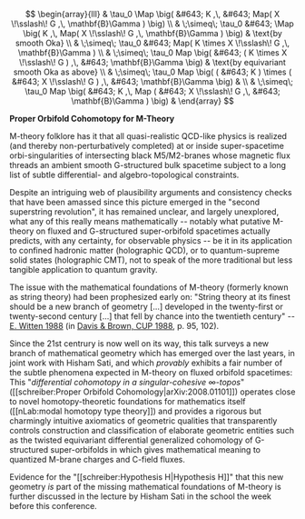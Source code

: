 


$$
  \begin{array}{lll}
    &
    \tau_0
      \Map
      \big( 
        &#643; K
        ,\,
        &#643; Map(  X \!\sslash\! G ,\, \mathbf{B}\Gamma )
      \big)
    \\
    & 
    \;\simeq\;
    \tau_0
      &#643; 
      \Map
      \big( 
        K
        ,\,
        Map(  X \!\sslash\! G ,\, \mathbf{B}\Gamma )
      \big)
    & 
    \text{by smooth Oka}
    \\
    & 
    \;\simeq\;
    \tau_0
      &#643; 
      Map( 
        K \times  X \!\sslash\! G 
        ,\, 
        \mathbf{B}\Gamma 
      )
    \\
    & 
    \;\simeq\;
    \tau_0
      Map
      \big( 
        &#643; ( K \times  X \!\sslash\! G )
        ,\, 
        &#643; \mathbf{B}\Gamma 
      \big)
    &
    \text{by equivariant smooth Oka as above}
    \\
    & 
    \;\simeq\;
    \tau_0
      Map
      \big( 
        ( &#643; K ) \times  ( &#643; X \!\sslash\! G )
        ,\, 
        &#643; \mathbf{B}\Gamma 
      \big)
    &
    \\
    & 
    \;\simeq\;
    \tau_0
      Map
      \big(
        &#643; K
        ,\,
        Map
        ( 
          &#643; X \!\sslash\! G
          ,\, 
          &#643; \mathbf{B}\Gamma 
        )
      \big)
    &
  \end{array}
$$

**Proper Orbifold Cohomotopy for M-Theory**

M-theory folklore has it
that all quasi-realistic QCD-like physics is realized 
(and thereby non-perturbatively completed) 
at or inside super-spacetime orbi-singularities 
of intersecting black M5/M2-branes
whose magnetic flux threads an 
ambient smooth G-structured bulk spacetime
subject to a long list of subtle
differential- and algebro-topological 
constraints.

Despite an intriguing web of 
plausibility arguments and consistency checks 
that have been amassed since 
this picture emerged in the "second superstring revolution",
it has remained unclear, and largely unexplored, 
what any of this really means mathematically 
-- notably what putative M-theory on fluxed and G-structured super-orbifold spacetimes actually predicts, with any certainty, for observable physics -- 
be it in its application to 
confined hadronic matter (holographic QCD), or 
to quantum-supreme solid states (holographic CMT), 
not to speak of the more traditional but less 
tangible application to quantum gravity.

The issue with the mathematical foundations of M-theory (formerly known as string theory) had been prophesized early on: "String theory at its finest should be a new branch of geometry $[\ldots]$ developed in the twenty-first or twenty-second century $[\ldots]$ that fell by chance into the twentieth century" -- [E. Witten 1988](https://ncatlab.org/nlab/show/Edward%20Witten#StringTheoryAtItsFinestQuote) (in [Davis & Brown, CUP 1988](https://books.google.us/books/about/Superstrings.html?id=SrSyTS4kzP8C), p. 95, 102).

Since the 21st centrury is now well on its way,
this talk surveys a new branch of mathematical geometry 
which has emerged over the last years, in joint work with Hisham Sati, 
and which *provably* exhibits a fair number of the subtle phenomena expected in M-theory on fluxed orbifold spacetimes: This
"*differential cohomotopy in a singular-cohesive $\infty$-topos*" ([[schreiber:Proper Orbifold Cohomology|arXiv:2008.01101]]) operates close to novel homotopy-theoretic foundations for mathematics itself ([[nLab:modal homotopy type theory]]) and provides a rigorous but charmingly intuitive axiomatics of geometric qualities that transparently controls construction and classification of elaborate geometric entities such as the twisted equivariant differential generalized cohomology of G-structured super-orbifolds in which gives mathematical meaning to quantized M-brane charges and C-field fluxes.

Evidence for the "[[schreiber:Hypothesis H|Hypothesis H]]" that this new geometry *is* part of the missing mathematical foundations of M-theory is further discussed in the lecture by Hisham Sati in the school the week before this conference.









